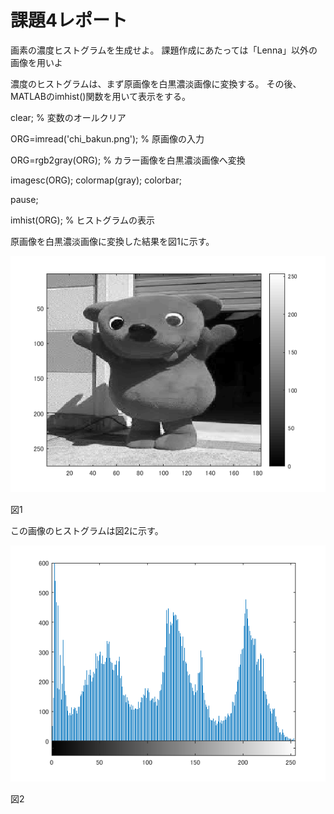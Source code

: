 ﻿# 課題4レポート

画素の濃度ヒストグラムを生成せよ。
課題作成にあたっては「Lenna」以外の画像を用いよ

濃度のヒストグラムは、まず原画像を白黒濃淡画像に変換する。
その後、MATLABのimhist()関数を用いて表示をする。


clear; % 変数のオールクリア

ORG=imread('chi_bakun.png'); % 原画像の入力

ORG=rgb2gray(ORG); % カラー画像を白黒濃淡画像へ変換

imagesc(ORG); colormap(gray); colorbar;

pause;

imhist(ORG); % ヒストグラムの表示

原画像を白黒濃淡画像に変換した結果を図1に示す。


![原画像](https://github.com/chi-bakun/Image-Processing-Technology-Reports/blob/master/image/kadai4/kadai4_1.png)

図1

この画像のヒストグラムは図2に示す。

![原画像](https://github.com/chi-bakun/Image-Processing-Technology-Reports/blob/master/image/kadai4/kadai4_2.png)

図2
